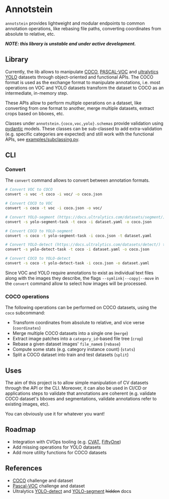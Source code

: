 # Annotstein

`annotstein` provides lightweight and modular endpoints to common annotation operations, like rebasing file paths, converting coordinates from absolute to relative, etc.

***NOTE: this library is unstable and under active development.***

## Library
Currently, the lib allows to manipulate [COCO](https://cocodataset.org/), [PASCAL-VOC](http://host.robots.ox.ac.uk/pascal/VOC/) and [ultralytics YOLO](https://docs.ultralytics.com/datasets/detect/) datasets through object-oriented and functional APIs.
The COCO format is used as the exchange format to manipulate annotations, i.e. most operations on VOC and YOLO datasets transform the dataset to COCO as an intermediate, in-memory step.

These APIs allow to perform multiple operations on a dataset, like converting from one format to another, merge multiple datasets, extract crops based on bboxes, etc.

Classes under `annotstein.{coco,voc,yolo}.schemas` provide validation using [pydantic](https://docs.pydantic.dev/latest/) models. These classes can be sub-classed to add extra-validation (e.g. specific categories are expected) and still work with the functional APIs, see [examples/subclassing.py](https://github.com/CarMiranda/annotstein/blob/main/examples/subclassing.py).

## CLI

### Convert
The `convert` command allows to convert between annotation formats.

```bash
# Convert VOC to COCO
convert -s voc -t coco -i voc/ -o coco.json

# Convert COCO to VOC
convert -s coco -t voc -i coco.json -o voc/

# Convert YOLO-segment (https://docs.ultralytics.com/datasets/segment/) to COCO
convert -s yolo-segment-task -t coco -i dataset.yaml -o coco.json

# Convert COCO to YOLO-segment
convert -s coco -t yolo-segment-task -i coco.json -t dataset.yaml

# Convert YOLO-detect (https://docs.ultralytics.com/datasets/detect/) to COCO
convert -s yolo-detect-task -t coco -i dataset.yaml -o coco.json

# Convert COCO to YOLO-detect
convert -s coco -t yolo-detect-task -i coco.json -o dataset.yaml
```

Since VOC and YOLO require annotations to exist as individual text files along with the images they describe, the flags `--symlink|--copy|--move` in the `convert` command allow to select how images will be processed.

### COCO operations

The following operations can be performed on COCO datasets, using the `coco` subcommand:
- Transform coordinates from absolute to relative, and vice verse (`coordinates`)
- Merge multiple COCO datasets into a single one (`merge`)
- Extract image patches into a `category_id`-based file tree (`crop`)
- Rebase a given dataset images' `file_name`s (`rebase`)
- Compute some stats (e.g. category instance count) (`stats`)
- Split a COCO dataset into train and test datasets (`split`)

## Uses

The aim of this project is to allow simple manipulation of CV datasets through the API or the CLI. Moreover, it can also be used in CI/CD or applications steps to validate that annotations are coherent (e.g. validate COCO dataset's bboxes and segmentations, validate annotations refer to existing images, etc).

You can obviously use it for whatever you want!

## Roadmap
- Integration with CVOps tooling (e.g. [CVAT](https://www.cvat.ai/), [FiftyOne](https://docs.voxel51.com/))
- Add missing operations for YOLO datasets
- Add more utility functions for COCO datasets

## References
- [COCO](https://cocodataset.org/) challenge and dataset
- [Pascal-VOC](http://host.robots.ox.ac.uk/pascal/VOC/) challenge and dataset
- Ultralytics [YOLO-detect](https://docs.ultralytics.com/datasets/detect/) and [YOLO-segment](https://docs.ultralytics.com/datasets/segment/) ~~hidden~~ docs
